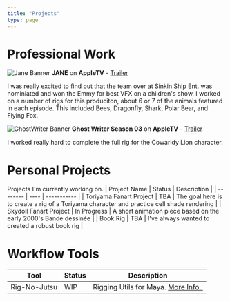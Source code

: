 ```yaml
---
title: "Projects"
type: page
---
```


# Professional Work
![Jane Banner](/images/jane-banner.jpg)
**JANE** on **AppleTV** - [Trailer](https://www.youtube.com/watch?v=b9l67pSyI0U)
 
 I was really excited to find out that the team over at Sinkin Ship Ent. was nominiated and won the Emmy for best VFX on a children's show.  I worked on a number of rigs for this produciton, about 6 or 7 of the animals featured in each episode. This included Bees, Dragonfly, Shark, Polar Bear, and Flying Fox.

![GhostWriter Banner](/images/ghostwriter-banner.jpg)
**Ghost Writer Season 03** on **AppleTV** - [Trailer](https://www.youtube.com/watch?v=rr5rK1-NLUk) 

I worked really hard to complete the full rig for the Cowarldy Lion character. 

# Personal Projects
Projects I'm currently working on.
| Project Name | Status | Description |
| -------- | ---- | ----------- |
| Toriyama Fanart Project | TBA | The goal here is to create a rig of a Toriyama character and practice cell shade rendering |
| Skydoll Fanart Project | In Progress | A short animation piece based on the early 2000's Bande dessinée |
| Book Rig | TBA | I've always wanted to created a robust book rig |

# Workflow Tools
| Tool | Status | Description |
| -------- | ---- | ----------- |
| Rig-No-Jutsu | WIP | Rigging Utils for Maya. [ More Info..](/tools/) |